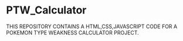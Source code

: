 # PTW_Calculator

THIS REPOSITORY CONTAINS A HTML,CSS,JAVASCRIPT CODE FOR A POKEMON TYPE WEAKNESS CALCULATOR PROJECT. 
